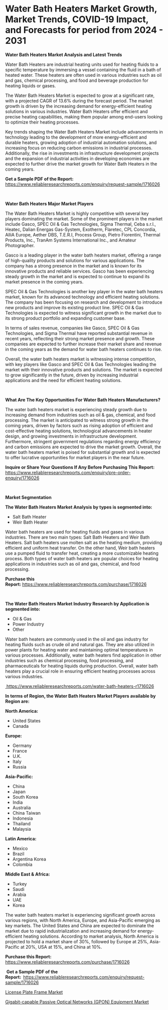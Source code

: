 <p><h1>Water Bath Heaters Market Growth, Market Trends, COVID-19 Impact, and Forecasts for period from 2024 - 2031</h1></p><p><strong>Water Bath Heaters Market Analysis and Latest Trends</strong></p>
<p><p>Water Bath Heaters are industrial heating units used for heating fluids to a specific temperature by immersing a vessel containing the fluid in a bath of heated water. These heaters are often used in various industries such as oil and gas, chemical processing, and food and beverage production for heating liquids or gases.</p><p>The Water Bath Heaters Market is expected to grow at a significant rate, with a projected CAGR of 13.6% during the forecast period. The market growth is driven by the increasing demand for energy-efficient heating solutions in various industries. Water Bath Heaters offer efficient and precise heating capabilities, making them popular among end-users looking to optimize their heating processes.</p><p>Key trends shaping the Water Bath Heaters Market include advancements in technology leading to the development of more energy-efficient and durable heaters, growing adoption of industrial automation solutions, and increasing focus on reducing carbon emissions in industrial processes. Additionally, the rise in investments in infrastructure development projects and the expansion of industrial activities in developing economies are expected to further drive the market growth for Water Bath Heaters in the coming years.</p></p>
<p><strong>Get a Sample PDF of the Report:&nbsp;</strong> <a href="https://www.reliableresearchreports.com/enquiry/request-sample/1716026">https://www.reliableresearchreports.com/enquiry/request-sample/1716026</a></p>
<p>&nbsp;</p>
<p><strong>Water Bath Heaters Major Market Players</strong></p>
<p><p>The Water Bath Heaters Market is highly competitive with several key players dominating the market. Some of the prominent players in the market include Gasco, SPEC Oil & Gas Technologies, Sigma Thermal, Ceba s.r.l., Heatec, Dalian Energas Gas-System, Exotherm, Flaretec, CPL Concordia, AlliA Europe, Aether DBS, T.E.R.I, Process Group, Pietro Fiorentini, Thermal Products, Inc., TranAm Systems International Inc., and Amateur Photographer.</p><p>Gasco is a leading player in the water bath heaters market, offering a range of high-quality products and solutions for various applications. The company has a strong presence in the market and is known for its innovative products and reliable services. Gasco has been experiencing steady growth in the market and is expected to continue to expand its market presence in the coming years.</p><p>SPEC Oil & Gas Technologies is another key player in the water bath heaters market, known for its advanced technology and efficient heating solutions. The company has been focusing on research and development to introduce new products and improve its existing product line. SPEC Oil & Gas Technologies is expected to witness significant growth in the market due to its strong product portfolio and expanding customer base.</p><p>In terms of sales revenue, companies like Gasco, SPEC Oil & Gas Technologies, and Sigma Thermal have reported substantial revenue in recent years, reflecting their strong market presence and growth. These companies are expected to further increase their market share and revenue in the coming years as the demand for water bath heaters continues to rise.</p><p>Overall, the water bath heaters market is witnessing intense competition, with key players like Gasco and SPEC Oil & Gas Technologies leading the market with their innovative products and solutions. The market is expected to grow significantly in the future, driven by increasing industrial applications and the need for efficient heating solutions.</p></p>
<p>&nbsp;</p>
<p><strong>What Are The Key Opportunities For Water Bath Heaters Manufacturers?</strong></p>
<p><p>The water bath heaters market is experiencing steady growth due to increasing demand from industries such as oil & gas, chemical, and food processing. The market is anticipated to witness strong growth in the coming years, driven by factors such as rising adoption of efficient and cost-effective heating solutions, technological advancements in heater design, and growing investments in infrastructure development. Furthermore, stringent government regulations regarding energy efficiency and carbon emissions are expected to drive the market growth. Overall, the water bath heaters market is poised for substantial growth and is expected to offer lucrative opportunities for market players in the near future.</p></p>
<p><strong>Inquire or Share Your Questions If Any Before Purchasing This Report:</strong> <a href="https://www.reliableresearchreports.com/enquiry/pre-order-enquiry/1716026">https://www.reliableresearchreports.com/enquiry/pre-order-enquiry/1716026</a></p>
<p>&nbsp;</p>
<p><strong>Market Segmentation</strong></p>
<p><strong>The Water Bath Heaters Market Analysis by types is segmented into:</strong></p>
<p><ul><li>Salt Bath Heater</li><li>Weir Bath Heater</li></ul></p>
<p><p>Water bath heaters are used for heating fluids and gases in various industries. There are two main types: Salt Bath Heaters and Weir Bath Heaters. Salt bath heaters use molten salt as the heating medium, providing efficient and uniform heat transfer. On the other hand, Weir bath heaters use a pumped fluid to transfer heat, creating a more customizable heating process. Both types of water bath heaters are popular choices for heating applications in industries such as oil and gas, chemical, and food processing.</p></p>
<p><strong>Purchase this Report:&nbsp;</strong><a href="https://www.reliableresearchreports.com/purchase/1716026">https://www.reliableresearchreports.com/purchase/1716026</a></p>
<p>&nbsp;</p>
<p><strong>The Water Bath Heaters Market Industry Research by Application is segmented into:</strong></p>
<p><ul><li>Oil & Gas</li><li>Power Industry</li><li>Other</li></ul></p>
<p><p>Water bath heaters are commonly used in the oil and gas industry for heating fluids such as crude oil and natural gas. They are also utilized in power plants for heating water and maintaining optimal temperatures in various processes. Additionally, water bath heaters find application in other industries such as chemical processing, food processing, and pharmaceuticals for heating liquids during production. Overall, water bath heaters play a crucial role in ensuring efficient heating processes across various industries.</p></p>
<p><a href="https://www.reliableresearchreports.com/water-bath-heaters-r1716026">&nbsp;https://www.reliableresearchreports.com/water-bath-heaters-r1716026</a></p>
<p><strong>In terms of Region, the Water Bath Heaters Market Players available by Region are:</strong></p>
<p>
    <p> <strong> North America: </strong>
        <ul>
            <li>United States</li>
            <li>Canada</li>
        </ul>
        </p> 
    <p> <strong> Europe: </strong>
        <ul>
            <li>Germany</li>
            <li>France</li>
            <li>U.K.</li>
            <li>Italy</li>
            <li>Russia</li>
        </ul>
        </p> 
    <p> <strong> Asia-Pacific: </strong>
        <ul>
            <li>China</li>
            <li>Japan</li>
            <li>South Korea</li>
            <li>India</li>
            <li>Australia</li>
            <li>China Taiwan</li>
            <li>Indonesia</li>
            <li>Thailand</li>
            <li>Malaysia</li>
        </ul>
        </p> 
    <p> <strong> Latin America: </strong>
        <ul>
            <li>Mexico</li>
            <li>Brazil</li>
            <li>Argentina Korea</li>
            <li>Colombia</li>
        </ul>
        </p> 
    <p> <strong> Middle East & Africa: </strong>
        <ul>
            <li>Turkey</li>
            <li>Saudi</li>
            <li>Arabia</li>
            <li>UAE</li>
            <li>Korea</li>
        </ul>
    </p>
    </p>
<p><p>The water bath heaters market is experiencing significant growth across various regions, with North America, Europe, and Asia-Pacific emerging as key markets. The United States and China are expected to dominate the market due to rapid industrialization and increasing demand for energy-efficient heating solutions. According to market analysis, North America is projected to hold a market share of 30%, followed by Europe at 25%, Asia-Pacific at 20%, USA at 15%, and China at 10%.</p></p>
<p><strong>Purchase this Report: </strong><a href="https://www.reliableresearchreports.com/purchase/1716026">https://www.reliableresearchreports.com/purchase/1716026</a></p>
<p>&nbsp;<strong>Get a Sample PDF of the Report:&nbsp;&nbsp;</strong><a href="https://www.reliableresearchreports.com/enquiry/request-sample/1716026">https://www.reliableresearchreports.com/enquiry/request-sample/1716026</a></p>
<p><strong></strong></p>
<p><p><a href="https://view.publitas.com/reportprime-1/license-plate-frame-market-growth-outlook-from-2024-to-2031-and-it-is-projecting-at-6-6-cagr-with-markets-trends-analysis-by-application-regional-outlook-and-revenue/">License Plate Frame Market</a></p><p><a href="https://github.com/AndreanneHane2023/Market-Research-Report-List-2/blob/main/gigabit-capable-passive-optical-networks-gpon-equipment-market.md">Gigabit-capable Passive Optical Networks (GPON) Equipment Market</a></p></p>